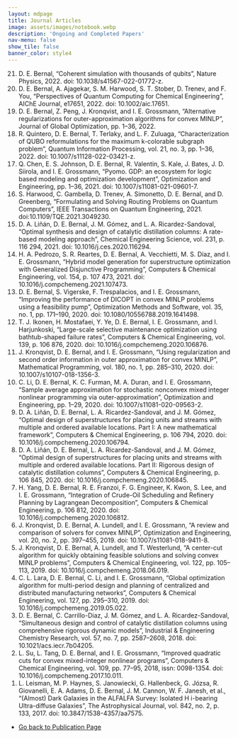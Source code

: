 ```yaml
---
layout: mdpage
title: Journal Articles
image: assets/images/notebook.webp
description: 'Ongoing and Completed Papers'
nav-menu: false
show_tile: false
banner_color: style4
---
```


<!-- markdownlint-disable MD033 -->

<ol reversed>
    <li> D. E. Bernal, “Coherent simulation with thousands of qubits”, Nature Physics, 2022. doi:
    10.1038/s41567-022-01772-z.</li>
    <li> D. E. Bernal, A. Ajagekar, S. M. Harwood, S. T. Stober, D. Trenev, and F. You, “Perspectives of Quantum Computing for Chemical Engineering”, AIChE Journal, e17651, 2022. doi: 10.1002/aic.17651.</li>
    <li> D. E. Bernal, Z. Peng, J. Kronqvist, and I. E. Grossmann, “Alternative regularizations for outer-approximation algorithms for convex MINLP”, Journal of Global Optimization, pp. 1–36, 2022.</li>
    <li> R. Quintero, D. E. Bernal, T. Terlaky, and L. F. Zuluaga, “Characterization of QUBO reformulations for the maximum k-colorable subgraph problem”, Quantum Information Processing, vol. 21, no. 3, pp. 1–36, 2022. doi: 10.1007/s11128-022-03421-z.</li>
    <li> Q. Chen, E. S. Johnson, D. E. Bernal, R. Valentin, S. Kale, J. Bates, J. D. Siirola, and I. E. Grossmann, “Pyomo. GDP: an ecosystem for logic based modeling and optimization development”, Optimization and Engineering, pp. 1–36, 2021. doi: 10.1007/s11081-021-09601-7.</li>
    <li> S. Harwood, C. Gambella, D. Trenev, A. Simonetto, D. E. Bernal, and D. Greenberg, “Formulating and Solving Routing Problems on Quantum Computers”, IEEE Transactions on Quantum Engineering, 2021. doi:10.1109/TQE.2021.3049230.</li>
    <li> D. A. Liñán, D. E. Bernal, J. M. Gómez, and L. A. Ricardez-Sandoval, “Optimal synthesis and design of catalytic distillation columns: A rate-based modeling approach”, Chemical Engineering Science, vol. 231, p. 116 294, 2021. doi: 10.1016/j.ces.2020.116294.</li>
    <li> H. A. Pedrozo, S. R. Reartes, D. E. Bernal, A. Vecchietti, M. S. Dı́az, and I. E. Grossmann, “Hybrid model generation for superstructure optimization with Generalized Disjunctive Programming”, Computers & Chemical Engineering, vol. 154, p. 107 473, 2021. doi: 10.1016/j.compchemeng.2021.107473.</li>
    <li> D. E. Bernal, S. Vigerske, F. Trespalacios, and I. E. Grossmann, “Improving the performance of DICOPT in convex MINLP problems using a feasibility pump”, Optimization Methods and Software, vol. 35, no. 1, pp. 171–190, 2020. doi: 10.1080/10556788.2019.1641498.</li>
    <li> T. J. Ikonen, H. Mostafaei, Y. Ye, D. E. Bernal, I. E. Grossmann, and I. Harjunkoski, “Large-scale selective maintenance optimization using bathtub-shaped failure rates”, Computers & Chemical Engineering, vol. 139, p. 106 876, 2020. doi: 10.1016/j.compchemeng.2020.106876.</li>
    <li> J. Kronqvist, D. E. Bernal, and I. E. Grossmann, “Using regularization and second order information in outer approximation for convex MINLP”, Mathematical Programming, vol. 180, no. 1, pp. 285–310, 2020. doi: 10.1007/s10107-018-1356-3.</li>
    <li> C. Li, D. E. Bernal, K. C. Furman, M. A. Duran, and I. E. Grossmann, “Sample average approximation for stochastic nonconvex mixed integer nonlinear programming via outer-approximation”, Optimization and Engineering, pp. 1–29, 2020. doi: 10.1007/s11081-020-09563-2.</li>
    <li> D. A. Liñán, D. E. Bernal, L. A. Ricardez-Sandoval, and J. M. Gómez, “Optimal design of superstructures for placing units and streams with multiple and ordered available locations. Part I: A new mathematical framework”, Computers & Chemical Engineering, p. 106 794, 2020. doi: 10.1016/j.compchemeng.2020.106794.</li>
    <li> D. A. Liñán, D. E. Bernal, L. A. Ricardez-Sandoval, and J. M. Gómez, “Optimal design of superstructures for placing units and streams with multiple and ordered available locations. Part II: Rigorous design of catalytic distillation columns”, Computers & Chemical Engineering, p. 106 845, 2020. doi: 10.1016/j.compchemeng.2020.106845.</li>
    <li> H. Yang, D. E. Bernal, R. E. Franzoi, F. G. Engineer, K. Kwon, S. Lee, and I. E. Grossmann, “Integration of Crude-Oil Scheduling and Refinery Planning by Lagrangean Decomposition”, Computers & Chemical Engineering, p. 106 812, 2020. doi: 10.1016/j.compchemeng.2020.106812.</li>
    <li> J. Kronqvist, D. E. Bernal, A. Lundell, and I. E. Grossmann, “A review and comparison of solvers for convex MINLP”, Optimization and Engineering, vol. 20, no. 2, pp. 397–455, 2019. doi: 10.1007/s11081-018-9411-8.</li>
    <li> J. Kronqvist, D. E. Bernal, A. Lundell, and T. Westerlund, “A center-cut algorithm for quickly obtaining feasible solutions and solving convex MINLP problems”, Computers & Chemical Engineering, vol. 122, pp. 105–113, 2019. doi: 10.1016/j.compchemeng.2018.06.019.</li>
    <li> C. L. Lara, D. E. Bernal, C. Li, and I. E. Grossmann, “Global optimization algorithm for multi-period design and planning of centralized and distributed manufacturing networks”, Computers & Chemical Engineering, vol. 127, pp. 295–310, 2019. doi: 10.1016/j.compchemeng.2019.05.022.</li>
    <li> D. E. Bernal, C. Carrillo-Diaz, J. M. Gómez, and L. A. Ricardez-Sandoval, “Simultaneous design and control of catalytic distillation columns using comprehensive rigorous dynamic models”, Industrial & Engineering Chemistry Research, vol. 57, no. 7, pp. 2587–2608, 2018. doi: 10.1021/acs.iecr.7b04205.</li>
    <li> L. Su, L. Tang, D. E. Bernal, and I. E. Grossmann, “Improved quadratic cuts for convex mixed-integer nonlinear programs”, Computers & Chemical Engineering, vol. 109, pp. 77–95, 2018, issn: 0098-1354. doi: 10.1016/j.compchemeng.2017.10.011.</li>
    <li> L. Leisman, M. P. Haynes, S. Janowiecki, G. Hallenbeck, G. Józsa, R. Giovanelli, E. A. Adams, D. E. Bernal, J. M. Cannon, W. F. Janesh, et al., “(Almost) Dark Galaxies in the ALFALFA Survey: Isolated H i-bearing Ultra-diffuse Galaxies”, The Astrophysical Journal, vol. 842, no. 2, p. 133, 2017. doi: 10.3847/1538-4357/aa7575.</li>
</ol>

<ul class="actions">
    <li><a href="/4-publications.html" class="button icon fa-arrow-left">Go back to Publication Page</a></li>
</ul>
